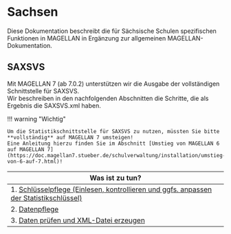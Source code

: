 # Sachsen

Diese Dokumentation beschreibt die für Sächsische Schulen spezifischen Funktionen in MAGELLAN in Ergänzung zur allgemeinen MAGELLAN-Dokumentation.

## SAXSVS

Mit MAGELLAN 7 (ab 7.0.2) unterstützen wir die Ausgabe der vollständigen Schnittstelle für SAXSVS.   
Wir beschreiben in den nachfolgenden Abschnitten die Schritte, die als Ergebnis die SAXSVS.xml haben.



!!! warning "Wichtig"

    Um die Statistikschnittstelle für SAXSVS zu nutzen, müssten Sie bitte **vollständig** auf MAGELLAN 7 umsteigen!  
    Eine Anleitung hierzu finden Sie im Abschnitt [Umstieg von MAGELLAN 6 auf MAGELLAN 7](https://doc.magellan7.stueber.de/schulverwaltung/installation/umstieg-von-6-auf-7.html)!

| Was ist zu tun? |
| --- |
| 1. [Schlüsselpflege (Einlesen, kontrollieren und ggfs. anpassen der Statistikschlüssel\)](https://doc.magellan7.stueber.de/schulverwaltung/regionales/sachsen/schluessel.html) |
| 2. [Datenpflege](https://doc.magellan7.stueber.de/schulverwaltung/regionales/sachsen/datenpflege.html) |
| 3. [Daten prüfen und XML-Datei erzeugen](https://doc.magellan7.stueber.de/schulverwaltung/regionales/sachsen/xml.erzeugen.html) |
